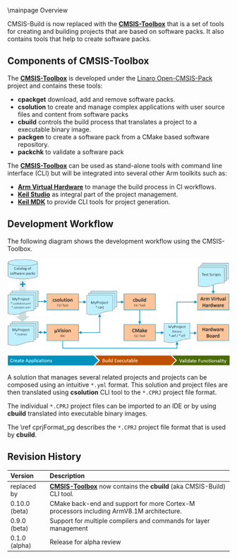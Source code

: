 \mainpage Overview

CMSIS-Build is now replaced with the [**CMSIS-Toolbox**](https://github.com/Open-CMSIS-Pack/devtools/tree/main/tools) that is a set of tools for creating and building projects that are based on software packs. It also contains tools that help to create software packs.

## Components of CMSIS-Toolbox
The [**CMSIS-Toolbox**](https://github.com/Open-CMSIS-Pack/devtools/tree/main/tools) is developed under the [Linaro Open-CMSIS-Pack](https://www.open-cmsis-pack.org/) project and contains these tools:

- **cpackget** download, add and remove software packs.
- **csolution** to create and manage complex applications with user source files and content from software packs
- **cbuild** controls the build process that translates a project to a executable binary image.
- **packgen** to create a software pack from a CMake based software repository.
- **packchk** to validate a software pack

The [**CMSIS-Toolbox**](https://github.com/Open-CMSIS-Pack/devtools/tree/main/tools) can be used as stand-alone tools with command line interface (CLI) but will be integrated into several other Arm toolkits such as:

- [**Arm Virtual Hardware**](https://www.arm.com/virtual-hardware) to manage the build process in CI workflows.
- [**Keil Studio**](https://www.keil.arm.com) as integral part of the project management.
- [**Keil MDK**](https://www.keil.com/mdk5/) to provide CLI tools for project generation.

## Development Workflow

The following diagram shows the development workflow using the CMSIS-Toolbox.  

![CMSIS-Toolbox Workflow](./images/CMSIS-Toolbox.png)

A solution that manages several related projects and projects can be composed using an intuitive `*.yml` format. This solution and project files are then translated using **csolution** CLI tool to the `*.CPRJ` project file format.

The individual `*.CPRJ` project files can be imported to an IDE or by using **cbuild** translated into executable binary images.

The \ref cprjFormat_pg describes the `*.CPRJ` project file format that is used by **cbuild**.

## Revision History

Version       | Description
:-------------|:---------------------------------
replaced by   | [**CMSIS-Toolbox**](https://github.com/Open-CMSIS-Pack/devtools/tree/main/tools) now contains the **cbuild** (aka CMSIS-Build) CLI tool.
0.10.0 (beta) | CMake back-end and support for more Cortex-M processors including ArmV8.1M architecture.
0.9.0 (beta)  | Support for multiple compilers and commands for layer management
0.1.0 (alpha) | Release for alpha review
